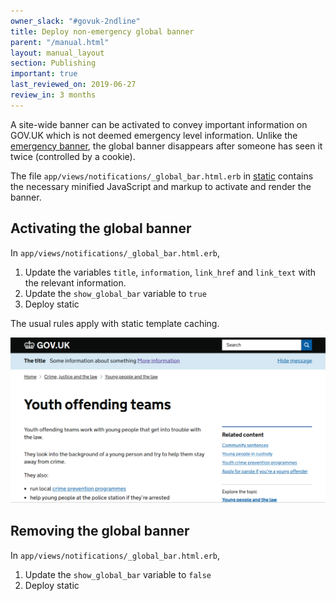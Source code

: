 ```yaml
---
owner_slack: "#govuk-2ndline"
title: Deploy non-emergency global banner
parent: "/manual.html"
layout: manual_layout
section: Publishing
important: true
last_reviewed_on: 2019-06-27
review_in: 3 months
---
```


A site-wide banner can be activated to convey important information on
GOV.UK which is not deemed emergency level information. Unlike the
[emergency banner](/manual/emergency-publishing.html), the global
banner disappears after someone has seen it twice (controlled by a
cookie).

The file `app/views/notifications/_global_bar.html.erb` in
[static](https://github.com/alphagov/static) contains the necessary
minified JavaScript and markup to activate and render the banner.

## Activating the global banner

In `app/views/notifications/_global_bar.html.erb`,

1. Update the variables `title`, `information`, `link_href` and `link_text` with the relevant information.
1. Update the `show_global_bar` variable to `true`
1. Deploy static

The usual rules apply with static template caching.

![screenshot](images/global_banner.png)

## Removing the global banner

In `app/views/notifications/_global_bar.html.erb`,

1. Update the `show_global_bar` variable to `false`
1. Deploy static
